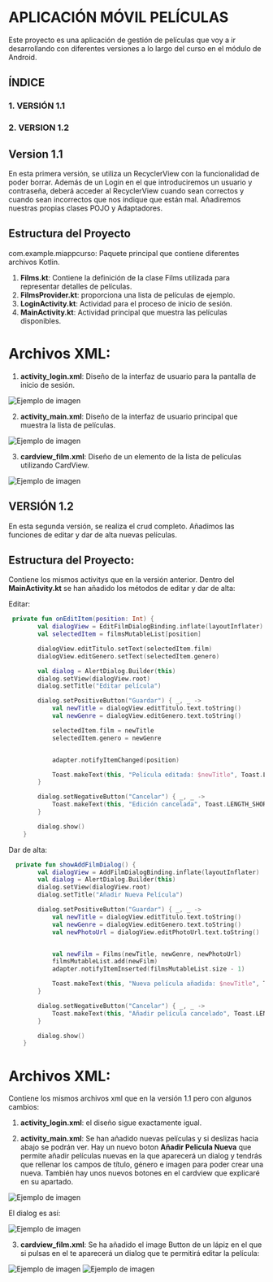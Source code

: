 # APLICACIÓN MÓVIL PELÍCULAS
Este proyecto es una aplicación  de gestión de películas que voy a ir desarrollando con diferentes versiones a lo largo del curso en el módulo de Android.

## ÍNDICE
### 1. VERSIÓN 1.1
### 2. VERSION 1.2



## Version 1.1 
En esta primera versión, se utiliza un RecyclerView con la funcionalidad de poder borrar. Además de un Login en el que introduciremos un usuario y contraseña, deberá acceder al RecyclerView cuando sean correctos y cuando sean incorrectos que nos indique que están mal.
Añadiremos nuestras propias clases POJO y Adaptadores.

## Estructura del Proyecto

 com.example.miappcurso: Paquete principal que contiene diferentes archivos Kotlin.
1. **Films.kt**: Contiene la definición de la clase Films utilizada para representar detalles de películas.
2. **FilmsProvider.kt**:  proporciona una lista de películas de ejemplo.
3. **LoginActivity.kt**: Actividad para el proceso de inicio de sesión.
4. **MainActivity.kt**: Actividad principal que muestra las películas disponibles.
   
# Archivos XML:
1. **activity_login.xml**: Diseño de la interfaz de usuario para la pantalla de inicio de sesión.
   
![Ejemplo de imagen](https://github.com/lucopa/EjerciciosJavaScript/blob/main/pantallazos/Login.png?raw=true)

2. **activity_main.xml**: Diseño de la interfaz de usuario principal que muestra la lista de películas.
   
![Ejemplo de imagen](https://github.com/lucopa/EjerciciosJavaScript/blob/main/pantallazos/recyclerview.png?raw=true)

3. **cardview_film.xml**: Diseño de un elemento de la lista de películas utilizando CardView.

![Ejemplo de imagen](https://github.com/lucopa/EjerciciosJavaScript/blob/main/pantallazos/cardview1.png?raw=true)

## VERSIÓN 1.2
En esta segunda versión, se realiza el crud completo. Añadimos las funciones de editar y dar de alta nuevas películas.

## Estructura del Proyecto:
Contiene los mismos activitys que en la versión anterior. Dentro del **MainActivity.kt** se han añadido los métodos de editar y dar de alta:

Editar:

```kotlin
 private fun onEditItem(position: Int) {
        val dialogView = EditFilmDialogBinding.inflate(layoutInflater)
        val selectedItem = filmsMutableList[position]

        dialogView.editTitulo.setText(selectedItem.film)
        dialogView.editGenero.setText(selectedItem.genero)

        val dialog = AlertDialog.Builder(this)
        dialog.setView(dialogView.root)
        dialog.setTitle("Editar película")

        dialog.setPositiveButton("Guardar") { _, _ ->
            val newTitle = dialogView.editTitulo.text.toString()
            val newGenre = dialogView.editGenero.text.toString()

            selectedItem.film = newTitle
            selectedItem.genero = newGenre


            adapter.notifyItemChanged(position)

            Toast.makeText(this, "Película editada: $newTitle", Toast.LENGTH_SHORT).show()
        }

        dialog.setNegativeButton("Cancelar") { _, _ ->
            Toast.makeText(this, "Edición cancelada", Toast.LENGTH_SHORT).show()
        }

        dialog.show()
    }
```
Dar de alta:
```kotlin
  private fun showAddFilmDialog() {
        val dialogView = AddFilmDialogBinding.inflate(layoutInflater)
        val dialog = AlertDialog.Builder(this)
        dialog.setView(dialogView.root)
        dialog.setTitle("Añadir Nueva Película")

        dialog.setPositiveButton("Guardar") { _, _ ->
            val newTitle = dialogView.editTitulo.text.toString()
            val newGenre = dialogView.editGenero.text.toString()
            val newPhotoUrl = dialogView.editPhotoUrl.text.toString()


            val newFilm = Films(newTitle, newGenre, newPhotoUrl)
            filmsMutableList.add(newFilm)
            adapter.notifyItemInserted(filmsMutableList.size - 1)

            Toast.makeText(this, "Nueva película añadida: $newTitle", Toast.LENGTH_SHORT).show()
        }

        dialog.setNegativeButton("Cancelar") { _, _ ->
            Toast.makeText(this, "Añadir película cancelado", Toast.LENGTH_SHORT).show()
        }

        dialog.show()
    }
```
# Archivos XML:
Contiene los mismos archivos xml que en la versión 1.1 pero con algunos cambios:
1. **activity_login.xml**: el diseño sigue exactamente igual.

2. **activity_main.xml**: Se han añadido nuevas películas y si deslizas hacia abajo se podrán ver. Hay un nuevo boton **Añadir Pelicula Nueva** que permite añadir películas nuevas en la que aparecerá un dialog y tendrás que rellenar los campos de título, género e imagen para poder crear una nueva. También hay unos nuevos botones en el cardview que explicaré en su apartado.
   
![Ejemplo de imagen](https://github.com/lucopa/EjerciciosJavaScript/blob/main/pantallazos/crudcompleto.png?raw=true)

El dialog es así:

![Ejemplo de imagen](https://github.com/lucopa/EjerciciosJavaScript/blob/main/pantallazos/add_film.png?raw=true)

3. **cardview_film.xml**: Se ha añadido el image Button de un lápiz en el que si pulsas en el te aparecerá un dialog que te permitirá editar la película:

   
![Ejemplo de imagen](https://github.com/lucopa/EjerciciosJavaScript/blob/main/pantallazos/edit_film.png?raw=true)
![Ejemplo de imagen](https://github.com/lucopa/EjerciciosJavaScript/blob/main/pantallazos/cardview.png?raw=true)
